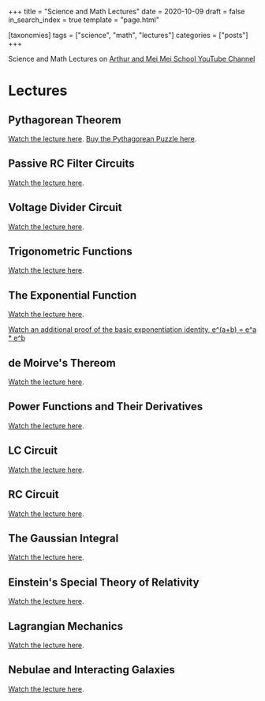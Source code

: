 +++
title = "Science and Math Lectures"
date = 2020-10-09
draft = false
in_search_index = true
template = "page.html"

[taxonomies] 
tags = ["science", "math", "lectures"]
categories = ["posts"]
+++

Science and Math Lectures on [Arthur and Mei Mei School YouTube Channel](https://www.youtube.com/channel/UCsG2_wYtteZ3iEx0POkHSWQ)

<!-- more -->

# Lectures

## Pythagorean Theorem

[Watch the lecture here](https://www.youtube.com/watch?v=IAJJml6Dr-s). [Buy the Pythagorean Puzzle here](https://www.etsy.com/shop/MathManipulatives).

## Passive RC Filter Circuits

[Watch the lecture here](https://www.youtube.com/watch?v=zHpEoPHfMhY).

## Voltage Divider Circuit

[Watch the lecture here](https://www.youtube.com/watch?v=87SxO-NP0XU).

## Trigonometric Functions

[Watch the lecture here](https://www.youtube.com/watch?v=f87v9DIEnRE).

## The Exponential Function

[Watch the lecture here](https://www.youtube.com/watch?v=17zoszGPd6k).

[Watch an additional proof of the basic exponentiation identity, e^(a+b) = e^a \* e^b](https://www.youtube.com/watch?v=m8tSDSJ6y2w)

## de Moirve's Thereom

[Watch the lecture here](https://www.youtube.com/watch?v=alm7uI5vzcc).

## Power Functions and Their Derivatives

[Watch the lecture here](https://www.youtube.com/watch?v=uaqxW7gOFa0).

## LC Circuit

[Watch the lecture here](https://www.youtube.com/watch?v=OF3AUQ2tOfk).

## RC Circuit

[Watch the lecture here](https://www.youtube.com/watch?v=-cidEbAdsZ0).

## The Gaussian Integral

[Watch the lecture here](https://www.youtube.com/watch?v=xIOs2ysIqn8).

## Einstein's Special Theory of Relativity

[Watch the lecture here](https://www.youtube.com/watch?v=fNrItQM3WBA).

## Lagrangian Mechanics

[Watch the lecture here](https://www.youtube.com/watch?v=cpKcIsJZKlM).

## Nebulae and Interacting Galaxies

[Watch the lecture here](https://www.youtube.com/watch?v=1u6OkgRPVgc).
